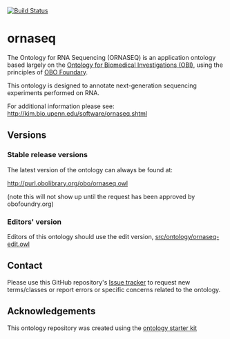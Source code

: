 [![Build Status](https://travis-ci.org/safisher/ornaseq.svg?branch=master)](https://travis-ci.org/safisher/ornaseq)

# ornaseq

The Ontology for RNA Sequencing (ORNASEQ) is an application ontology based largely on the [Ontology for Biomedical Investigations (OBI)](<http://obi-ontology.org/>), using the principles of [OBO Foundary](<http://obofoundry.org>).

This ontology is designed to annotate next-generation sequencing experiments performed on RNA.

For additional information please see: http://kim.bio.upenn.edu/software/ornaseq.shtml

## Versions

### Stable release versions

The latest version of the ontology can always be found at:

http://purl.obolibrary.org/obo/ornaseq.owl

(note this will not show up until the request has been approved by obofoundry.org)

### Editors' version

Editors of this ontology should use the edit version, [src/ontology/ornaseq-edit.owl](src/ontology/ornaseq-edit.owl)

## Contact

Please use this GitHub repository's [Issue tracker](https://github.com/safisher/ornaseq/issues) to request new terms/classes or report errors or specific concerns related to the ontology.

## Acknowledgements

This ontology repository was created using the [ontology starter kit](https://github.com/INCATools/ontology-starter-kit)
